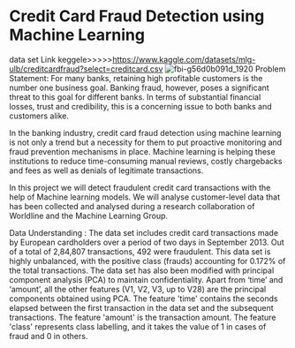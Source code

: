 # Credit Card Fraud Detection using Machine Learning
data set Link keggele>>>>>https://www.kaggle.com/datasets/mlg-ulb/creditcardfraud?select=creditcard.csv
 ![fbi-g56d0b091d_1920](https://user-images.githubusercontent.com/99608924/199208911-80aa3fe6-5397-4cc3-80dd-384668f5d2cf.jpg)
   Problem Statement:
For many banks, retaining high profitable customers is the number one business goal. Banking fraud, however, poses a significant threat to this goal for different banks. In terms of substantial financial losses, trust and credibility, this is a concerning issue to both banks and customers alike.

In the banking industry, credit card fraud detection using machine learning is not only a trend but a necessity for them to put proactive monitoring and fraud prevention mechanisms in place. Machine learning is helping these institutions to reduce time-consuming manual reviews, costly chargebacks and fees as well as denials of legitimate transactions.

In this project we will detect fraudulent credit card transactions with the help of Machine learning models. We will analyse customer-level data that has been collected and analysed during a research collaboration of Worldline and the Machine Learning Group.

Data Understanding :
The data set includes credit card transactions made by European cardholders over a period of two days in September 2013. Out of a total of 2,84,807 transactions, 492 were fraudulent. This data set is highly unbalanced, with the positive class (frauds) accounting for 0.172% of the total transactions. The data set has also been modified with principal component analysis (PCA) to maintain confidentiality. Apart from ‘time’ and ‘amount’, all the other features (V1, V2, V3, up to V28) are the principal components obtained using PCA. The feature 'time' contains the seconds elapsed between the first transaction in the data set and the subsequent transactions. The feature 'amount' is the transaction amount. The feature 'class' represents class labelling, and it takes the value of 1 in cases of fraud and 0 in others.
